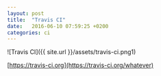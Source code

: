 ```yaml
---
layout: post
title:  "Travis CI"
date:   2016-06-10 07:59:25 +0200
categories: ci
---
```


![Travis CI]({{ site.url }}/assets/travis-ci.png1)

[https://travis-ci.org](https://travis-ci.org/whatever)
